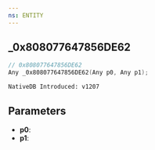 ```yaml
---
ns: ENTITY
---
```

## _0x808077647856DE62

```c
// 0x808077647856DE62
Any _0x808077647856DE62(Any p0, Any p1);
```

```
NativeDB Introduced: v1207
```

## Parameters
* **p0**:
* **p1**:
